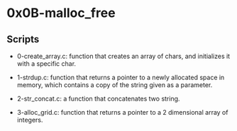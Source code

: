# 0x0B-malloc_free

## Scripts

- 0-create_array.c:
	function that creates an array of chars, and initializes it with a specific char.

- 1-strdup.c:
	function that returns a pointer to a newly allocated space in memory, which contains a copy of the string given as a parameter.

- 2-str_concat.c:
	a function that concatenates two string.

- 3-alloc_grid.c:
	function that returns a pointer to a 2 dimensional array of integers.
